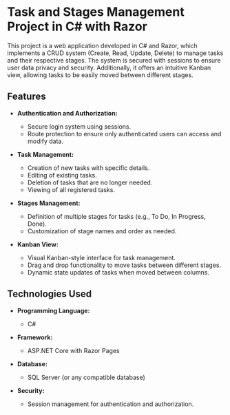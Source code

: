 # Task and Stages Management Project in C# with Razor

This project is a web application developed in C# and Razor, which implements a CRUD system (Create, Read, Update, Delete) to manage tasks and their respective stages. The system is secured with sessions to ensure user data privacy and security. Additionally, it offers an intuitive Kanban view, allowing tasks to be easily moved between different stages.

## Features

- **Authentication and Authorization:**
  - Secure login system using sessions.
  - Route protection to ensure only authenticated users can access and modify data.

- **Task Management:**
  - Creation of new tasks with specific details.
  - Editing of existing tasks.
  - Deletion of tasks that are no longer needed.
  - Viewing of all registered tasks.

- **Stages Management:**
  - Definition of multiple stages for tasks (e.g., To Do, In Progress, Done).
  - Customization of stage names and order as needed.

- **Kanban View:**
  - Visual Kanban-style interface for task management.
  - Drag and drop functionality to move tasks between different stages.
  - Dynamic state updates of tasks when moved between columns.

## Technologies Used

- **Programming Language:**
  - C#

- **Framework:**
  - ASP.NET Core with Razor Pages

- **Database:**
  - SQL Server (or any compatible database)

- **Security:**
  - Session management for authentication and authorization.
